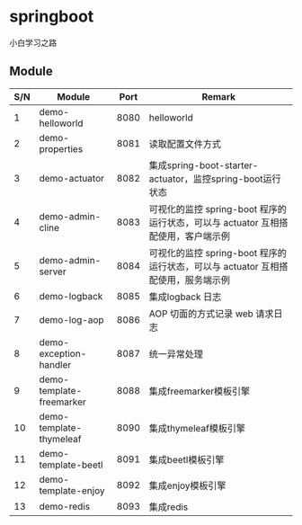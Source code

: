 # springboot

小白学习之路

## Module

| S/N  | Module                   | Port | Remark                                                       |
| ---- | ------------------------ | ---- | ------------------------------------------------------------ |
| 1    | demo-helloworld          | 8080 | helloworld                                                   |
| 2    | demo-properties          | 8081 | 读取配置文件方式                                             |
| 3    | demo-actuator            | 8082 | 集成spring-boot-starter-actuator，监控spring-boot运行状态    |
| 4    | demo-admin-cline         | 8083 | 可视化的监控 spring-boot 程序的运行状态，可以与 actuator 互相搭配使用，客户端示例 |
| 5    | demo-admin-server        | 8084 | 可视化的监控 spring-boot 程序的运行状态，可以与 actuator 互相搭配使用，服务端示例 |
| 6    | demo-logback             | 8085 | 集成logback 日志                                             |
| 7    | demo-log-aop             | 8086 | AOP 切面的方式记录 web 请求日志                              |
| 8    | demo-exception-handler   | 8087 | 统一异常处理                                                 |
| 9    | demo-template-freemarker | 8088 | 集成freemarker模板引擎                                       |
| 10   | demo-template-thymeleaf  | 8090 | 集成thymeleaf模板引擎                                        |
| 11   | demo-template-beetl      | 8091 | 集成beetl模板引擎                                            |
| 12   | demo-template-enjoy      | 8092 | 集成enjoy模板引擎                                            |
| 13   | demo-redis               | 8093 | 集成redis                                                    |



